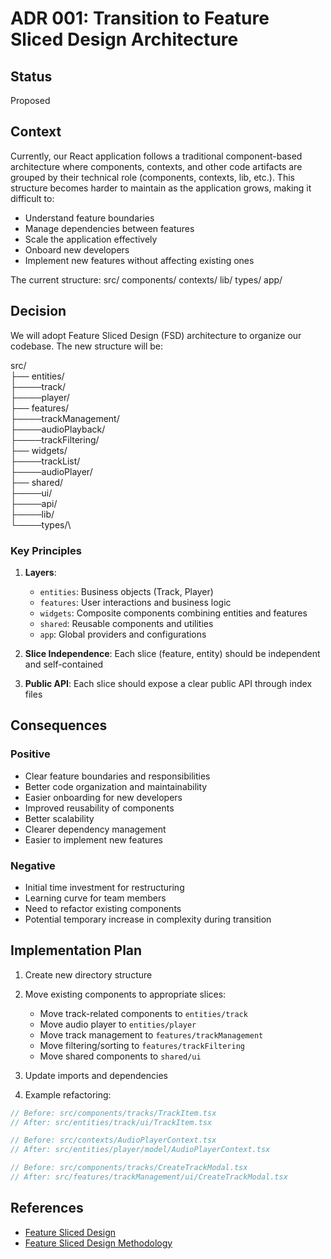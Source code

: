 # ADR 001: Transition to Feature Sliced Design Architecture

## Status

Proposed

## Context

Currently, our React application follows a traditional component-based architecture where components, contexts, and other code artifacts are grouped by their technical role (components, contexts, lib, etc.). This structure becomes harder to maintain as the application grows, making it difficult to:

- Understand feature boundaries
- Manage dependencies between features
- Scale the application effectively
- Onboard new developers
- Implement new features without affecting existing ones

The current structure:
src/
components/
contexts/
lib/
types/
app/

## Decision

We will adopt Feature Sliced Design (FSD) architecture to organize our codebase. The new structure will be:

src/\
├── entities/\
├────track/\
├────player/\
├── features/\
├────trackManagement/\
├────audioPlayback/\
├────trackFiltering/\
├── widgets/\
├────trackList/\
├────audioPlayer/\
├── shared/\
├────ui/\
├────api/\
├────lib/\
└────types/\

### Key Principles

1. **Layers**:

   - `entities`: Business objects (Track, Player)
   - `features`: User interactions and business logic
   - `widgets`: Composite components combining entities and features
   - `shared`: Reusable components and utilities
   - `app`: Global providers and configurations

2. **Slice Independence**: Each slice (feature, entity) should be independent and self-contained

3. **Public API**: Each slice should expose a clear public API through index files

## Consequences

### Positive

- Clear feature boundaries and responsibilities
- Better code organization and maintainability
- Easier onboarding for new developers
- Improved reusability of components
- Better scalability
- Clearer dependency management
- Easier to implement new features

### Negative

- Initial time investment for restructuring
- Learning curve for team members
- Need to refactor existing components
- Potential temporary increase in complexity during transition

## Implementation Plan

1. Create new directory structure
2. Move existing components to appropriate slices:

   - Move track-related components to `entities/track`
   - Move audio player to `entities/player`
   - Move track management to `features/trackManagement`
   - Move filtering/sorting to `features/trackFiltering`
   - Move shared components to `shared/ui`

3. Update imports and dependencies

4. Example refactoring:

```typescript
// Before: src/components/tracks/TrackItem.tsx
// After: src/entities/track/ui/TrackItem.tsx

// Before: src/contexts/AudioPlayerContext.tsx
// After: src/entities/player/model/AudioPlayerContext.tsx

// Before: src/components/tracks/CreateTrackModal.tsx
// After: src/features/trackManagement/ui/CreateTrackModal.tsx
```

## References

- [Feature Sliced Design](https://feature-sliced.github.io/documentation/)
- [Feature Sliced Design Methodology](https://feature-sliced.github.io/documentation/docs/get-started/overview)
